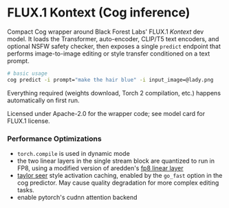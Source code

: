# FLUX.1 Kontext (Cog inference)

Compact Cog wrapper around Black Forest Labs' FLUX.1 *Kontext* dev model.  It loads the
Transformer, auto-encoder, CLIP/T5 text encoders, and optional NSFW safety checker,
then exposes a single `predict` endpoint that performs image-to-image editing or
style transfer conditioned on a text prompt.

```bash
# basic usage
cog predict -i prompt="make the hair blue" -i input_image=@lady.png
```

Everything required (weights download, Torch 2 compilation, etc.) happens
automatically on first run.

Licensed under Apache-2.0 for the wrapper code; see model card for FLUX.1 license.

### Performance Optimizations
- `torch.compile` is used in dynamic mode
- the two linear layers in the single stream block are quantized to run in FP8, using a modified version of aredden's [fp8 linear layer](https://github.com/aredden/flux-fp8-api/blob/main/float8_quantize.py)
- [taylor seer](https://arxiv.org/abs/2503.06923) style activation caching, enabled by the `go_fast` option in the cog predictor. May cause quality degradation for more complex editing tasks.
- enable pytorch's cudnn attention backend

